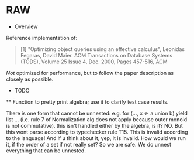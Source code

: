 RAW
===

* Overview

Reference implementation of:

> [1] "Optimizing object queries using an effective calculus", Leonidas Fegaras, David Maier.
>     ACM Transactions on Database Systems (TODS), Volume 25 Issue 4, Dec. 2000, Pages 457-516, ACM

*Not* optimized for performance, but to follow the paper description as closely as possible.

* TODO

** Function to pretty print algebra; use it to clarify test case results.



There is one form that cannot be unnested:
e.g.
for (..., x <- a union b) yield list ...
(i.e. rule 7 of Normalization alg does not apply because outer monoid is not commutative).
this isn't handled either by the algebra, is it?
NO. But this wont parse according to typechecker rule T15. This is invalid according to the language!
And if u think about it, yep, it is invalid. How would we run it, if the order of a set if not really set?
So we are safe. We do unnest everything that can be unnested.


